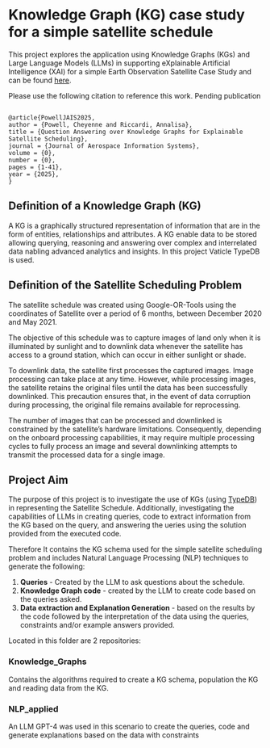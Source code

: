 # Knowledge Graph (KG) case study for a simple satellite schedule
This project explores the application using Knowledge Graphs (KGs) and Large Language Models (LLMs) in supporting eXplainable Artificial Intelligence (XAI) for a simple Earth Observation Satellite Case Study and can be found [here](https://github.com/strath-ace-labs/smart-xai/tree/main/Earth_Observation_Satellite_Case_Study). 

Please use the following citation to reference this work. Pending publication

```

@article{PowellJAIS2025,
author = {Powell, Cheyenne and Riccardi, Annalisa},
title = {Question Answering over Knowledge Graphs for Explainable Satellite Scheduling},
journal = {Journal of Aerospace Information Systems},
volume = {0},
number = {0},
pages = {1-41},
year = {2025},
}
```


## Definition of a Knowledge Graph (KG)
A KG is a graphically structured representation of information that are in the form of entities, relationships and attributes. A KG enable data to be stored allowing querying, reasoning and answering over complex and interrelated data nabling advanced analytics and insights.
In this project Vaticle TypeDB is used.

## Definition of the Satellite Scheduling Problem
The satellite schedule was created using Google-OR-Tools using the coordinates of Satellite over a period 
of 6 months, between December 2020 and May 2021.

The objective of this schedule was to capture images of land only when it is illuminated by sunlight and to downlink data whenever the satellite has access to a ground station, which can occur in either sunlight or shade.

To downlink data, the satellite first processes the captured images. Image processing can take place at any time. However, while processing images, the satellite retains the original files until the data has been successfully downlinked. This precaution ensures that, in the event of data corruption during processing, the original file remains available for reprocessing.

The number of images that can be processed and downlinked is constrained by the satellite’s hardware limitations. Consequently, depending on the onboard processing capabilities, it may require multiple processing cycles to fully process an image and several downlinking attempts to transmit the processed data for a single image.

## Project Aim

The purpose of this project is to investigate the use of KGs (using [TypeDB](https://typedb.com/docs/home/)) in representing the Satellite Schedule.
Additionally, investigating the capabilities of LLMs in creating queries, code to extract information from the KG based on the query, and answering the ueries using the solution provided from the executed code.

Therefore
It contains the KG schema used for the simple satellite scheduling problem and includes Natural Language Processing (NLP) techniques to generate the following:
   1. **Queries** - Created by the LLM to ask questions about the schedule.
   2. **Knowledge Graph code** - created by the LLM to create code based on the queries asked.
   3. **Data extraction and Explanation Generation** - based on the results by the code followed by the interpretation of the data using the queries, constraints and/or example answers provided.
   



Located in this folder are 2 repositories:


### Knowledge_Graphs
Contains the algorithms required to create a KG schema, population the KG and reading data from the KG.
### NLP_applied 
An LLM GPT-4 was used in this scenario to create the queries, code and generate explanations based on the data with constraints


 